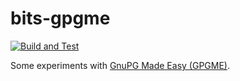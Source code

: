 # bits-gpgme

[![Build and Test](https://github.com/henrytill/bits-gpgme/actions/workflows/c-cpp.yml/badge.svg)](https://github.com/henrytill/bits-gpgme/actions/workflows/c-cpp.yml)

Some experiments with [GnuPG Made Easy (GPGME)](https://gnupg.org/software/gpgme/index.html).
